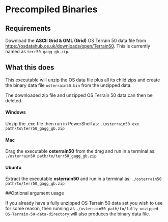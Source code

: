 # Precompiled Binaries

## Requirements
Download the **ASCII Grid & GML (Grid)** OS Terrain 50 data file from
https://osdatahub.os.uk/downloads/open/Terrain50. This is currently
named as ``terr50_gagg_gb.zip``.

## What this does
This executable will unzip the OS data file plus all its child zips and create the binary data file ``osterrain50.bin`` from the unzipped data.

The downloaded zip file and unzipped OS Terrain 50 data can then 
be deleted.

#### Windows

Unzip the .exe file then run in PowerShell as:
``.\osterrain50.exe path\to\terr50_gagg_gb.zip``

#### Mac

Drag the executable **osterrain50** from the dmg and run in a terminal as:
``./osterrain50 path/to/terr50_gagg_gb.zip``

#### Ubuntu

Extract the executable **osterrain50**  and run in a terminal as:
``./osterrain50 path/to/terr50_gagg_gb.zip``

##Optional argument usage

If you already have a fully unzipped OS Terrain 50 data set you wish to use for some reason, then running as 
``./osterrain50 path/to/fully-unzipped-OS-Terrain-50-data-directory``
will also produces the binary data file.